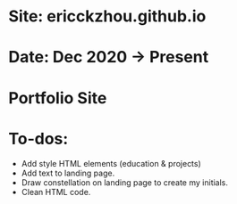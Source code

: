 # Site: ericckzhou.github.io
# Date: Dec 2020 -> Present 
# Portfolio Site

# To-dos:
- Add style HTML elements (education & projects)
- Add text to landing page.
- Draw constellation on landing page to create my initials.
- Clean HTML code.
